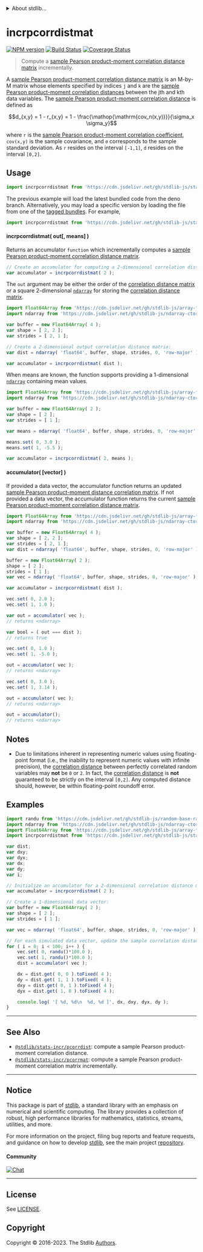 <!--

@license Apache-2.0

Copyright (c) 2018 The Stdlib Authors.

Licensed under the Apache License, Version 2.0 (the "License");
you may not use this file except in compliance with the License.
You may obtain a copy of the License at

   http://www.apache.org/licenses/LICENSE-2.0

Unless required by applicable law or agreed to in writing, software
distributed under the License is distributed on an "AS IS" BASIS,
WITHOUT WARRANTIES OR CONDITIONS OF ANY KIND, either express or implied.
See the License for the specific language governing permissions and
limitations under the License.

-->


<details>
  <summary>
    About stdlib...
  </summary>
  <p>We believe in a future in which the web is a preferred environment for numerical computation. To help realize this future, we've built stdlib. stdlib is a standard library, with an emphasis on numerical and scientific computation, written in JavaScript (and C) for execution in browsers and in Node.js.</p>
  <p>The library is fully decomposable, being architected in such a way that you can swap out and mix and match APIs and functionality to cater to your exact preferences and use cases.</p>
  <p>When you use stdlib, you can be absolutely certain that you are using the most thorough, rigorous, well-written, studied, documented, tested, measured, and high-quality code out there.</p>
  <p>To join us in bringing numerical computing to the web, get started by checking us out on <a href="https://github.com/stdlib-js/stdlib">GitHub</a>, and please consider <a href="https://opencollective.com/stdlib">financially supporting stdlib</a>. We greatly appreciate your continued support!</p>
</details>

# incrpcorrdistmat

[![NPM version][npm-image]][npm-url] [![Build Status][test-image]][test-url] [![Coverage Status][coverage-image]][coverage-url] <!-- [![dependencies][dependencies-image]][dependencies-url] -->

> Compute a [sample Pearson product-moment correlation distance matrix][pearson-correlation] incrementally.

<section class="intro">

A [sample Pearson product-moment correlation distance matrix][pearson-correlation] is an M-by-M matrix whose elements specified by indices `j` and `k` are the [sample Pearson product-moment correlation distances][pearson-correlation] between the jth and kth data variables. The [sample Pearson product-moment correlation distance][pearson-correlation] is defined as

<!-- <equation class="equation" label="eq:pearson_distance" align="center" raw="d_{x,y} = 1 - r_{x,y} = 1 - \frac{\operatorname{cov_n(x,y)}}{\sigma_x \sigma_y}" alt="Equation for the Pearson product-moment correlation distance."> -->

```math
d_{x,y} = 1 - r_{x,y} = 1 - \frac{\mathop{\mathrm{cov_n(x,y)}}}{\sigma_x \sigma_y}
```

<!-- <div class="equation" align="center" data-raw-text="d_{x,y} = 1 - r_{x,y} = 1 - \frac{\operatorname{cov_n(x,y)}}{\sigma_x \sigma_y}" data-equation="eq:pearson_distance">
    <img src="https://cdn.jsdelivr.net/gh/stdlib-js/stdlib@49d8cabda84033d55d7b8069f19ee3dd8b8d1496/lib/node_modules/@stdlib/stats/incr/pcorrdistmat/docs/img/equation_pearson_distance.svg" alt="Equation for the Pearson product-moment correlation distance.">
    <br>
</div> -->

<!-- </equation> -->

where `r` is the [sample Pearson product-moment correlation coefficient][pearson-correlation], `cov(x,y)` is the sample covariance, and `σ` corresponds to the sample standard deviation. As `r` resides on the interval `[-1,1]`, `d` resides on the interval `[0,2]`.

</section>

<!-- /.intro -->



<section class="usage">

## Usage

```javascript
import incrpcorrdistmat from 'https://cdn.jsdelivr.net/gh/stdlib-js/stats-incr-pcorrdistmat@deno/mod.js';
```
The previous example will load the latest bundled code from the deno branch. Alternatively, you may load a specific version by loading the file from one of the [tagged bundles](https://github.com/stdlib-js/stats-incr-pcorrdistmat/tags). For example,

```javascript
import incrpcorrdistmat from 'https://cdn.jsdelivr.net/gh/stdlib-js/stats-incr-pcorrdistmat@v0.1.0-deno/mod.js';
```

#### incrpcorrdistmat( out\[, means] )

Returns an accumulator `function` which incrementally computes a [sample Pearson product-moment correlation distance matrix][pearson-correlation].

```javascript
// Create an accumulator for computing a 2-dimensional correlation distance matrix:
var accumulator = incrpcorrdistmat( 2 );
```

The `out` argument may be either the order of the [correlation distance matrix][pearson-correlation] or a square 2-dimensional [`ndarray`][@stdlib/ndarray/ctor] for storing the [correlation distance matrix][pearson-correlation].

```javascript
import Float64Array from 'https://cdn.jsdelivr.net/gh/stdlib-js/array-float64@deno/mod.js';
import ndarray from 'https://cdn.jsdelivr.net/gh/stdlib-js/ndarray-ctor@deno/mod.js';

var buffer = new Float64Array( 4 );
var shape = [ 2, 2 ];
var strides = [ 2, 1 ];

// Create a 2-dimensional output correlation distance matrix:
var dist = ndarray( 'float64', buffer, shape, strides, 0, 'row-major' );

var accumulator = incrpcorrdistmat( dist );
```

When means are known, the function supports providing a 1-dimensional [`ndarray`][@stdlib/ndarray/ctor] containing mean values.

```javascript
import Float64Array from 'https://cdn.jsdelivr.net/gh/stdlib-js/array-float64@deno/mod.js';
import ndarray from 'https://cdn.jsdelivr.net/gh/stdlib-js/ndarray-ctor@deno/mod.js';

var buffer = new Float64Array( 2 );
var shape = [ 2 ];
var strides = [ 1 ];

var means = ndarray( 'float64', buffer, shape, strides, 0, 'row-major' );

means.set( 0, 3.0 );
means.set( 1, -5.5 );

var accumulator = incrpcorrdistmat( 2, means );
```

#### accumulator( \[vector] )

If provided a data vector, the accumulator function returns an updated [sample Pearson product-moment distance correlation matrix][pearson-correlation]. If not provided a data vector, the accumulator function returns the current [sample Pearson product-moment correlation distance matrix][pearson-correlation].

```javascript
import Float64Array from 'https://cdn.jsdelivr.net/gh/stdlib-js/array-float64@deno/mod.js';
import ndarray from 'https://cdn.jsdelivr.net/gh/stdlib-js/ndarray-ctor@deno/mod.js';

var buffer = new Float64Array( 4 );
var shape = [ 2, 2 ];
var strides = [ 2, 1 ];
var dist = ndarray( 'float64', buffer, shape, strides, 0, 'row-major' );

buffer = new Float64Array( 2 );
shape = [ 2 ];
strides = [ 1 ];
var vec = ndarray( 'float64', buffer, shape, strides, 0, 'row-major' );

var accumulator = incrpcorrdistmat( dist );

vec.set( 0, 2.0 );
vec.set( 1, 1.0 );

var out = accumulator( vec );
// returns <ndarray>

var bool = ( out === dist );
// returns true

vec.set( 0, 1.0 );
vec.set( 1, -5.0 );

out = accumulator( vec );
// returns <ndarray>

vec.set( 0, 3.0 );
vec.set( 1, 3.14 );

out = accumulator( vec );
// returns <ndarray>

out = accumulator();
// returns <ndarray>
```

</section>

<!-- /.usage -->

<section class="notes">

## Notes

-   Due to limitations inherent in representing numeric values using floating-point format (i.e., the inability to represent numeric values with infinite precision), the [correlation distance][pearson-correlation] between perfectly correlated random variables may **not** be `0` or `2`. In fact, the [correlation distance][pearson-correlation] is **not** guaranteed to be strictly on the interval `[0,2]`. Any computed distance should, however, be within floating-point roundoff error.

</section>

<!-- /.notes -->

<section class="examples">

## Examples

<!-- eslint no-undef: "error" -->

```javascript
import randu from 'https://cdn.jsdelivr.net/gh/stdlib-js/random-base-randu@deno/mod.js';
import ndarray from 'https://cdn.jsdelivr.net/gh/stdlib-js/ndarray-ctor@deno/mod.js';
import Float64Array from 'https://cdn.jsdelivr.net/gh/stdlib-js/array-float64@deno/mod.js';
import incrpcorrdistmat from 'https://cdn.jsdelivr.net/gh/stdlib-js/stats-incr-pcorrdistmat@deno/mod.js';

var dist;
var dxy;
var dyx;
var dx;
var dy;
var i;

// Initialize an accumulator for a 2-dimensional correlation distance matrix:
var accumulator = incrpcorrdistmat( 2 );

// Create a 1-dimensional data vector:
var buffer = new Float64Array( 2 );
var shape = [ 2 ];
var strides = [ 1 ];

var vec = ndarray( 'float64', buffer, shape, strides, 0, 'row-major' );

// For each simulated data vector, update the sample correlation distance matrix...
for ( i = 0; i < 100; i++ ) {
    vec.set( 0, randu()*100.0 );
    vec.set( 1, randu()*100.0 );
    dist = accumulator( vec );

    dx = dist.get( 0, 0 ).toFixed( 4 );
    dy = dist.get( 1, 1 ).toFixed( 4 );
    dxy = dist.get( 0, 1 ).toFixed( 4 );
    dyx = dist.get( 1, 0 ).toFixed( 4 );

    console.log( '[ %d, %d\n  %d, %d ]', dx, dxy, dyx, dy );
}
```

</section>

<!-- /.examples -->

<!-- Section for related `stdlib` packages. Do not manually edit this section, as it is automatically populated. -->

<section class="related">

* * *

## See Also

-   <span class="package-name">[`@stdlib/stats-incr/pcorrdist`][@stdlib/stats/incr/pcorrdist]</span><span class="delimiter">: </span><span class="description">compute a sample Pearson product-moment correlation distance.</span>
-   <span class="package-name">[`@stdlib/stats-incr/pcorrmat`][@stdlib/stats/incr/pcorrmat]</span><span class="delimiter">: </span><span class="description">compute a sample Pearson product-moment correlation matrix incrementally.</span>

</section>

<!-- /.related -->

<!-- Section for all links. Make sure to keep an empty line after the `section` element and another before the `/section` close. -->


<section class="main-repo" >

* * *

## Notice

This package is part of [stdlib][stdlib], a standard library with an emphasis on numerical and scientific computing. The library provides a collection of robust, high performance libraries for mathematics, statistics, streams, utilities, and more.

For more information on the project, filing bug reports and feature requests, and guidance on how to develop [stdlib][stdlib], see the main project [repository][stdlib].

#### Community

[![Chat][chat-image]][chat-url]

---

## License

See [LICENSE][stdlib-license].


## Copyright

Copyright &copy; 2016-2023. The Stdlib [Authors][stdlib-authors].

</section>

<!-- /.stdlib -->

<!-- Section for all links. Make sure to keep an empty line after the `section` element and another before the `/section` close. -->

<section class="links">

[npm-image]: http://img.shields.io/npm/v/@stdlib/stats-incr-pcorrdistmat.svg
[npm-url]: https://npmjs.org/package/@stdlib/stats-incr-pcorrdistmat

[test-image]: https://github.com/stdlib-js/stats-incr-pcorrdistmat/actions/workflows/test.yml/badge.svg?branch=v0.1.0
[test-url]: https://github.com/stdlib-js/stats-incr-pcorrdistmat/actions/workflows/test.yml?query=branch:v0.1.0

[coverage-image]: https://img.shields.io/codecov/c/github/stdlib-js/stats-incr-pcorrdistmat/main.svg
[coverage-url]: https://codecov.io/github/stdlib-js/stats-incr-pcorrdistmat?branch=main

<!--

[dependencies-image]: https://img.shields.io/david/stdlib-js/stats-incr-pcorrdistmat.svg
[dependencies-url]: https://david-dm.org/stdlib-js/stats-incr-pcorrdistmat/main

-->

[chat-image]: https://img.shields.io/gitter/room/stdlib-js/stdlib.svg
[chat-url]: https://app.gitter.im/#/room/#stdlib-js_stdlib:gitter.im

[stdlib]: https://github.com/stdlib-js/stdlib

[stdlib-authors]: https://github.com/stdlib-js/stdlib/graphs/contributors

[umd]: https://github.com/umdjs/umd
[es-module]: https://developer.mozilla.org/en-US/docs/Web/JavaScript/Guide/Modules

[deno-url]: https://github.com/stdlib-js/stats-incr-pcorrdistmat/tree/deno
[umd-url]: https://github.com/stdlib-js/stats-incr-pcorrdistmat/tree/umd
[esm-url]: https://github.com/stdlib-js/stats-incr-pcorrdistmat/tree/esm
[branches-url]: https://github.com/stdlib-js/stats-incr-pcorrdistmat/blob/main/branches.md

[stdlib-license]: https://raw.githubusercontent.com/stdlib-js/stats-incr-pcorrdistmat/main/LICENSE

[pearson-correlation]: https://en.wikipedia.org/wiki/Pearson_correlation_coefficient

[@stdlib/ndarray/ctor]: https://github.com/stdlib-js/ndarray-ctor/tree/deno

<!-- <related-links> -->

[@stdlib/stats/incr/pcorrdist]: https://github.com/stdlib-js/stats-incr-pcorrdist/tree/deno

[@stdlib/stats/incr/pcorrmat]: https://github.com/stdlib-js/stats-incr-pcorrmat/tree/deno

<!-- </related-links> -->

</section>

<!-- /.links -->
